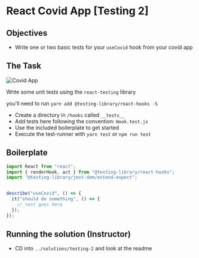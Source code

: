 # React Covid App [Testing 2]

## Objectives

- Write one or two basic tests for your `useCovid` hook from your covid app

## The Task

![Covid App](../../img/covid.png)

Write some unit tests using the `react-testing` library

you'll need to run `yarn add @testing-library/react-hooks -S`

- Create a directory in `/hooks` called `__tests__`
- Add tests here following the convention: `Hook.test.js`
- Use the included boilerplate to get started
- Execute the test-runner with `yarn test` or `npm run test`

## Boilerplate

```js
import React from "react";
import { renderHook, act } from "@testing-library/react-hooks";
import "@testing-library/jest-dom/extend-expect";


describe("useCovid", () => {
  it("should do something", () => {
    // test goes here
  });
});
```

## Running the solution (Instructor)

- CD into `../solutions/testing-2` and look at the readme
